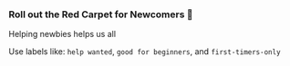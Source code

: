### Roll out the Red Carpet for Newcomers 👑

Helping newbies helps us all

Use labels like: `help wanted`, `good for beginners`, and `first-timers-only`
